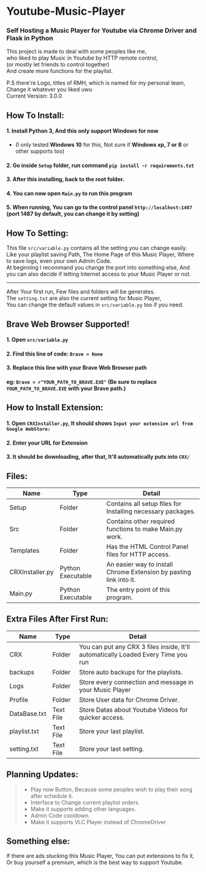 # Youtube-Music-Player
### Self Hosting a Music Player for Youtube via Chrome Driver and Flask in Python
This project is made to deal with some peoples like me,  
who liked to play Music in Youtube by HTTP remote control,  
(or mostly let friends to control together)  
And create more functions for the playlist.  

P.S there're Logo, titles of RMH, which is named for my personal team, Change it whatever you liked uwu  
Current Version: 3.0.0
## How To Install:
#### 1. Install Python 3, And this only support Windows for now
 * (I only tested **Windows 10** for this, Not sure if **Windows xp, 7 or 8** or other supports too) 
#### 2. Go inside `Setup` folder, run command `pip install -r requirements.txt`
#### 3. After this installing, back to the root folder.
#### 4. You can now open `Main.py` to run this program
#### 5. When running, You can go to the control panel `http://localhost:1487` (port 1487 by default, you can change it by setting)
## How To Setting:
This file `src/variable.py` contains all the setting you can change easily.  
Like your playlist saving Path, The Home Page of this Music Player, Where to save logs, even your own Admin Code.  
At beginning I recommand you change the port into something else, And you can also decide if letting Internet access to your Music Player or not.  
***
After Your first run, Few files and folders will be generates.  
The `setting.txt` are also the current setting for Music Player,  
You can change the default values in `src/variable.py` too if you need.  
## Brave Web Browser Supported!
#### 1. Open `src/variable.py`
#### 2. Find this line of code: `Brave = None`
#### 3. Replace this line with your Brave Web Browser path
#### eg: `Brave = r"YOUR_PATH_TO_BRAVE.EXE"` (Be sure to replace `YOUR_PATH_TO_BRAVE.EXE` with your Brave path.)

## How to Install Extension:
#### 1. Open `CRXInstaller.py`, It should shows `Input your extension url from Google WebStore:`
#### 2. Enter your URL for Extension
#### 3. It should be downloading, after that, It'll automatically puts into `CRX/`
## Files:
| Name | Type | Detail |
| --------------- | --------------- | --------------- |
| Setup | Folder | Contains all setup files for Installing necessary packages. |
| Src | Folder | Contains other required functions to make Main.py work. |
| Templates | Folder | Has the HTML Control Panel files for HTTP access. |
| CRXInstaller.py | Python Executable | An easier way to install Chrome Extension by pasting link into it. |
| Main.py | Python Executable | The entry point of this program. |  
## Extra Files After First Run:
| Name | Type | Detail |
| --------------- | --------------- | --------------- |
| CRX | Folder | You can put any CRX 3 files inside, It'll automatically Loaded Every Time you run |
| backups | Folder | Store auto backups for the playlists. |
| Logs | Folder | Store every connection and message in your Music Player |
| Profile | Folder | Store User data for Chrome Driver. |
| DataBase.txt | Text File | Store Datas about Youtube Videos for quicker access. |  
| playlist.txt | Text File | Store your last playlist. |
| setting.txt | Text File | Store your last setting. |  
## Planning Updates:
> * Play now Button, Because some peoples wish to play their song after schedule it.
> * Interface to Change current playlist orders.
> * Make it supports adding other languages.
> * Admin Code cooldown.
> * Make it supports VLC Player instead of ChromeDriver
## Something else:
If there are ads stucking this Music Player, You can put extensions to fix it, Or buy yourself a premium, which is the best way to support Youtube.
